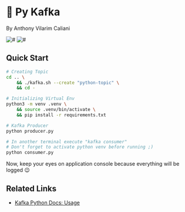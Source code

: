 # 🐍 Py Kafka
By Anthony Vilarim Caliani

![#](https://img.shields.io/badge/license-MIT-blue.svg) ![#](https://img.shields.io/badge/python-3.8.x-yellow.svg)

## Quick Start
```sh
# Creating Topic
cd .. \
    && ./kafka.sh --create "python-topic" \
    && cd -

# Initializing Virtual Env
python3 -m venv .venv \
    && source .venv/bin/activate \
    && pip install -r requirements.txt

# Kafka Producer
python producer.py

# In another terminal execute "kafka consumer"
# Don't forget to activate python venv before running ;)
python consumer.py
```

Now, keep your eyes on application console because everything will be logged 😉

## Related Links
- [Kafka Python Docs: Usage](https://kafka-python.readthedocs.io/en/master/usage.html)
